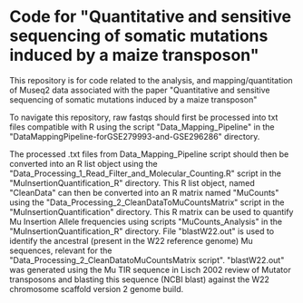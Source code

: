 # Code for "Quantitative and sensitive sequencing of somatic mutations induced by a maize transposon"
This repository is for code related to the analysis, and mapping/quantitation of Museq2 data associated with the paper "Quantitative and sensitive sequencing of somatic mutations induced by a maize transposon"


To navigate this repository, raw fastqs should first be processed into txt files compatible with R using the script "Data_Mapping_Pipeline" in the "DataMappingPipeline-forGSE279993-and-GSE296286" directory. 

The processed .txt files from Data_Mapping_Pipeline script should then be converted into an R list object using the "Data_Processing_1_Read_Filter_and_Molecular_Counting.R" script in the "MuInsertionQuantification_R" directory. 
This R list object, named "CleanData" can then be converted into an R matrix named "MuCounts" using the "Data_Processing_2_CleanDataToMuCountsMatrix" script in the "MuInsertionQuantification" directory. 
This R matrix can be used to quantify Mu Insertion Allele frequencies using scripts "MuCounts_Analysis" in the "MuInsertionQuantification_R" directory. 
File "blastW22.out" is used to identify the ancestral (present in the W22 reference genome) Mu sequences, relevant for the "Data_Processing_2_CleanDatatoMuCountsMatrix script". "blastW22.out" was generated using the Mu TIR sequence in Lisch 2002 review of Mutator transposons and blasting this sequence (NCBI blast) against the W22 chromosome scaffold version 2 genome build. 
